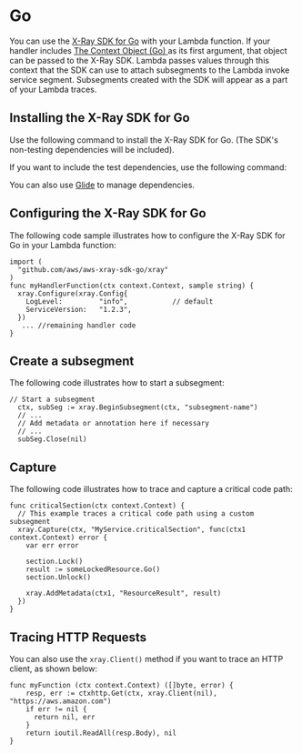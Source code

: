 # Go<a name="go-tracing"></a>

You can use the [X\-Ray SDK for Go](https://github.com/aws/aws-xray-sdk-go) with your Lambda function\. If your handler includes [The Context Object \(Go\) ](go-programming-model-context.md) as its first argument, that object can be passed to the X\-Ray SDK\. Lambda passes values through this context that the SDK can use to attach subsegments to the Lambda invoke service segment\. Subsegments created with the SDK will appear as a part of your Lambda traces\. 

## Installing the X\-Ray SDK for Go<a name="go-tracing-installing-sdk"></a>

Use the following command to install the X\-Ray SDK for Go\. \(The SDK's non\-testing dependencies will be included\)\.

If you want to include the test dependencies, use the following command:

You can also use [Glide](https://github.com/Masterminds/glide/blob/master/README.md) to manage dependencies\.

## Configuring the X\-Ray SDK for Go<a name="go-tracing-configuring-sdk"></a>

The following code sample illustrates how to configure the X\-Ray SDK for Go in your Lambda function:

```
import (
  "github.com/aws/aws-xray-sdk-go/xray"
) 
func myHandlerFunction(ctx context.Context, sample string) {
  xray.Configure(xray.Config{    
    LogLevel:         "info",           // default
    ServiceVersion:   "1.2.3",
  })
   ... //remaining handler code
}
```

## Create a subsegment<a name="go-tracing-create-segment"></a>

The following code illustrates how to start a subsegment:

```
// Start a subsegment
  ctx, subSeg := xray.BeginSubsegment(ctx, "subsegment-name")
  // ...
  // Add metadata or annotation here if necessary
  // ...
  subSeg.Close(nil)
```

## Capture<a name="go-tracing-capture"></a>

The following code illustrates how to trace and capture a critical code path:

```
func criticalSection(ctx context.Context) {
  // This example traces a critical code path using a custom subsegment
  xray.Capture(ctx, "MyService.criticalSection", func(ctx1 context.Context) error {
    var err error

    section.Lock()
    result := someLockedResource.Go()
    section.Unlock()

    xray.AddMetadata(ctx1, "ResourceResult", result)
  })
}
```

## Tracing HTTP Requests<a name="go-tracing-use-client-method"></a>

You can also use the `xray.Client()` method if you want to trace an HTTP client, as shown below:

```
func myFunction (ctx context.Context) ([]byte, error) {
    resp, err := ctxhttp.Get(ctx, xray.Client(nil), "https://aws.amazon.com")
    if err != nil {
      return nil, err
    }
    return ioutil.ReadAll(resp.Body), nil
}
```